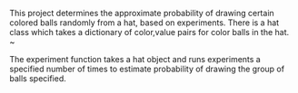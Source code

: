 This project determines the approximate probability of drawing certain colored balls randomly from a hat, based on experiments. There is a hat class which takes a dictionary of color,value pairs for color balls in the hat. 
~

The experiment function takes a hat object and runs experiments a specified number of times to estimate probability of drawing the group of balls specified.
